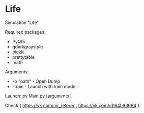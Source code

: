 # Life
Simulation "Life"

Required packages:
 - PyQt5
 - qdarkgraystyle
 - pickle
 - prettytable
 - math
 
Arguments:
 - -o "path" - Open Dump
 - -train - Launch with train mode
 
Launch:
  py Main.py [arguments]
  
Check { https://vk.com/mr_reterer , https://vk.com/id164083684 }
